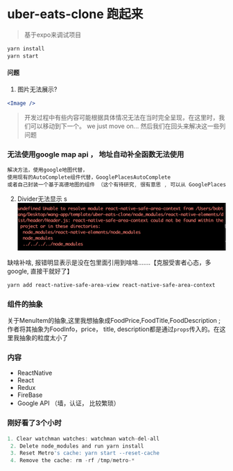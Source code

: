 
# uber-eats-clone 跑起来
> 基于expo来调试项目
```sh
yarn install 
yarn start
```

#### 问题
1. 图片无法展示?
```jsx
<Image />
```
> 开发过程中有些内容可能根据具体情况无法在当时完全呈现，在这里时，我们可以移动到下一个。
> we just move on... 然后我们在回头来解决这一些列问题
### 无法使用google map api ， 地址自动补全函数无法使用
```js
解决方法，使用google地图代替，
使用现有的AutoComplete组件代替，GooglePlacesAutoComplete
或者自己封装一个基于高德地图的组件 （这个有待研究, 很有意思 , 可以从 GooglePlacesAutoComplete源码入手）
```
2. Divider无法显示
s
![image-20220220110413849](./assets/notesimg/image-20220220110413849.png)

缺啥补啥, 报错明显表示是没在包里面引用到啥啥.......【克服受害者心态，多google, 直接干就好了】

```sh
yarn add react-native-safe-area-view react-native-safe-area-context
```

### 组件的抽象
关于MenuItem的抽象,这里我想抽象成FoodPrice,FoodTitle,FoodDescription ; 作者将其抽象为FoodInfo，price， title, description都是通过`props`传入的。在这里我抽象的粒度太小了

### 内容

- ReactNative
- React 
- Redux
- FireBase
- Google API （墙，认证， 比较繁琐）

### 刚好看了3个小时


```js
1. Clear watchman watches: watchman watch-del-all
 2. Delete node_modules and run yarn install
 3. Reset Metro's cache: yarn start --reset-cache
 4. Remove the cache: rm -rf /tmp/metro-*
```